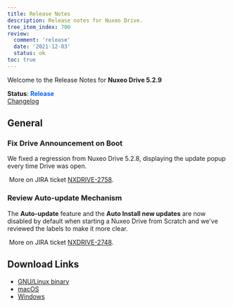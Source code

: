 ```yaml
---
title: Release Notes
description: Release notes for Nuxeo Drive.
tree_item_index: 700
review:
  comment: 'release'
  date: '2021-12-03'
  status: ok
toc: true
---
```


Welcome to the Release Notes for **Nuxeo Drive 5.2.9**

**Status**: <font color="#0066ff">**Release**</font> </br>
<i class="fa fa-long-arrow-right" aria-hidden="true"></i> [Changelog](https://github.com/nuxeo/nuxeo-drive/blob/master/docs/changes/5.2.9.md)

## General

### Fix Drive Announcement on Boot

We fixed a regression from Nuxeo Drive 5.2.8, displaying the update popup every time Drive was open.

<i class="fa fa-long-arrow-right" aria-hidden="true"></i>&nbsp;More on JIRA ticket [NXDRIVE-2758](https://jira.nuxeo.com/browse/NXDRIVE-2758).

### Review Auto-update Mechanism

The **Auto-update** feature and the **Auto Install new updates** are now disabled by default when starting a Nuxeo Drive from Scratch and we've reviewed the labels to make it more clear.

<i class="fa fa-long-arrow-right" aria-hidden="true"></i>&nbsp;More on JIRA ticket [NXDRIVE-2748](https://jira.nuxeo.com/browse/NXDRIVE-2748).

## Download Links

- [GNU/Linux binary](https://community.nuxeo.com/static/drive-updates/beta/nuxeo-drive-5.2.9-x86_64.AppImage)
- [macOS](https://community.nuxeo.com/static/drive-updates/beta/nuxeo-drive-5.2.9.dmg)
- [Windows](https://community.nuxeo.com/static/drive-updates/beta/nuxeo-drive-5.2.9.exe)
